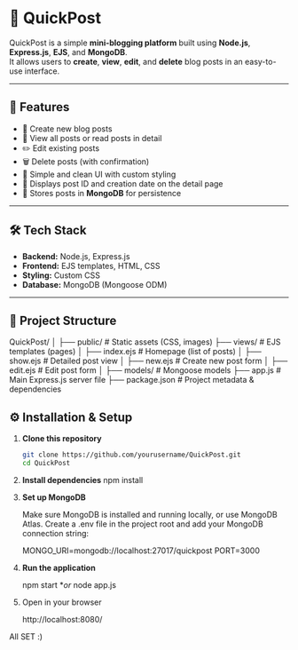 # 📌 QuickPost

QuickPost is a simple **mini-blogging platform** built using **Node.js**, **Express.js**, **EJS**, and **MongoDB**.  
It allows users to **create**, **view**, **edit**, and **delete** blog posts in an easy-to-use interface.

---

## 🚀 Features

- 📝 Create new blog posts
- 📖 View all posts or read posts in detail
- ✏️ Edit existing posts
- 🗑️ Delete posts (with confirmation)
- 🎨 Simple and clean UI with custom styling
- 📅 Displays post ID and creation date on the detail page
- 💾 Stores posts in **MongoDB** for persistence

---

## 🛠️ Tech Stack

- **Backend:** Node.js, Express.js
- **Frontend:** EJS templates, HTML, CSS
- **Styling:** Custom CSS
- **Database:** MongoDB (Mongoose ODM)

---

## 📂 Project Structure

QuickPost/
│
├── public/ # Static assets (CSS, images)
├── views/ # EJS templates (pages)
│ ├── index.ejs # Homepage (list of posts)
│ ├── show.ejs # Detailed post view
│ ├── new.ejs # Create new post form
│ ├── edit.ejs # Edit post form
│
├── models/ # Mongoose models
├── app.js # Main Express.js server file
├── package.json # Project metadata & dependencies

## ⚙️ Installation & Setup

1. **Clone this repository**
   ```bash
   git clone https://github.com/yourusername/QuickPost.git
   cd QuickPost

2. **Install dependencies**
    npm install

3. **Set up MongoDB**

    Make sure MongoDB is installed and running locally, or use MongoDB Atlas.
    Create a .env file in the project root and add your MongoDB connection string:

    MONGO_URI=mongodb://localhost:27017/quickpost
    PORT=3000

4. **Run the application**

    npm start
    **or*
    node app.js

5. Open in your browser

    http://localhost:8080/

All SET :)